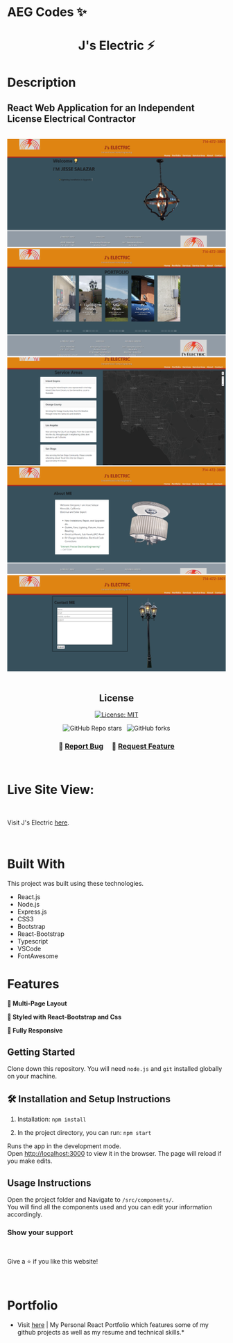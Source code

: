 #

# AEG Codes ✨

<h1  align="center"> J's Electric ⚡

# Description
## React Web Application for an Independent License Electrical Contractor
<br />
<div align="center">
  <img alt="Demo" src="./src/Assets/Images/readme-img1.png" />
</div>
<div align="center">
  <img alt="Demo" src="./src/Assets/Images/readme-img2.png" />
</div>
<div align="center">
  <img alt="Demo" src="./src/Assets/Images/readme-img3.png" />
</div>
<div align="center">
  <img alt="Demo" src="./src/Assets/Images/readme-img4.png" />
</div>
<div align="center">
  <img alt="Demo" src="./src/Assets/Images/readme-img5.png" />
</div>

<br/>

<center>

## License

[![License: MIT](https://img.shields.io/badge/License-MIT-yellow.svg)](https://opensource.org/licenses/MIT)
<br />

![GitHub Repo stars](https://img.shields.io/github/stars/CdmMandalorian/Armando-E-Galindo-ReactPortfolio?color=red&logo=github&style=for-the-badge) &nbsp;
![GitHub forks](https://img.shields.io/github/forks/CdmMandalorian/Armando-E-Galindo-ReactPortfolio?color=red&logo=github&style=for-the-badge)


</center>

<h3 align="center">
    🔹
    <a href="https://github.com/CdmMandalorian/Armando-E-Galindo-ReactPortfolio/issues">Report Bug</a> &nbsp; &nbsp;
    🔹
    <a href="https://github.com/CdmMandalorian/Armando-E-Galindo-ReactPortfolio/issues">Request Feature</a>
</h3>

<br />

# Live Site View:

<br />

Visit J's Electric [here](https://cdmmandalorian.github.io/JsElectric/ "Link to J's Electric").
       
<br />

# Built With

This project was built using these technologies.

- React.js
- Node.js
- Express.js
- CSS3
- Bootstrap
- React-Bootstrap
- Typescript
- VSCode
- FontAwesome

# Features

**📖 Multi-Page Layout**

**🎨 Styled with React-Bootstrap and Css**

**📱 Fully Responsive**

## Getting Started

Clone down this repository. You will need `node.js` and `git` installed globally on your machine.

## 🛠 Installation and Setup Instructions

1. Installation: `npm install`

2. In the project directory, you can run: `npm start`

Runs the app in the development mode.\
Open [http://localhost:3000](http://localhost:3000) to view it in the browser.
The page will reload if you make edits.

## Usage Instructions

Open the project folder and Navigate to `/src/components/`. <br/>
You will find all the components used and you can edit your information accordingly.
<br />

### Show your support

<br />

Give a ⭐ if you like this website!

<br />

# Portfolio

* Visit [here](https://cdmmandalorian.github.io/Armando-E-Galindo-ReactPortfolio/ "Link to my Portfolio") | My Personal React Portfolio which features some of my github projects as well as my resume and technical skills.*